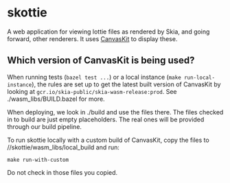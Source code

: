 # skottie

A web application for viewing lottie files as rendered by Skia, and going
forward, other renderers. It uses [CanvasKit](https://www.npmjs.com/package/canvaskit-wasm)
to display these.

## Which version of CanvasKit is being used?

When running tests (`bazel test ...`) or a local instance (`make run-local-instance`), the rules
are set up to get the latest built version of CanvasKit by looking at
`gcr.io/skia-public/skia-wasm-release:prod`. See ./wasm_libs/BUILD.bazel for more.

When deploying, we look in ./build and use the files there. The files checked in to build are just
empty placeholders. The real ones will be provided through our build pipeline.

To run skottie locally with a custom build of CanvasKit, copy the files to
//skottie/wasm_libs/local_build and run:

```
make run-with-custom
```

Do not check in those files you copied.
